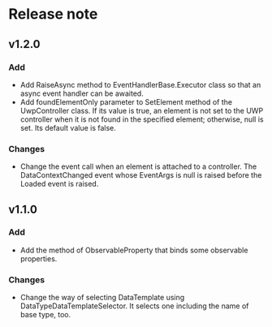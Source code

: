 # Release note

## v1.2.0

### Add

- Add RaiseAsync method to EventHandlerBase.Executor class so that an async event handler can be awaited.
- Add foundElementOnly parameter to SetElement method of the UwpController class. If its value is true, an element is not set to the UWP controller when it is not found in the specified element; otherwise, null is set. Its default value is false.

### Changes

- Change the event call when an element is attached to a controller. The DataContextChanged event whose EventArgs is null is raised before the Loaded event is raised.

## v1.1.0

### Add

- Add the method of ObservableProperty that binds some observable properties.

### Changes

- Change the way of selecting DataTemplate using DataTypeDataTemplateSelector. It selects one including the name of base type, too.
